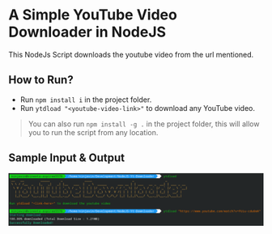 # A Simple YouTube Video Downloader in NodeJS

This NodeJs Script downloads the youtube video from the url mentioned.

## How to Run?

+ Run `npm install i` in the project folder.
+ Run `ytdload "<youtube-video-link>"` to download any YouTube video.
> You can also run `npm install -g .` in the project folder, this will allow you to run the script from any location.

## Sample Input & Output

![image](images/ytdload.png)